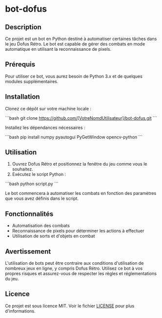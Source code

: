 # bot-dofus

## Description

Ce projet est un bot en Python destiné à automatiser certaines tâches dans le jeu Dofus Rétro. Le bot est capable de gérer des combats en mode automatique en utilisant la reconnaissance de pixels.

## Prérequis

Pour utiliser ce bot, vous aurez besoin de Python 3.x et de quelques modules supplémentaires.

## Installation

Clonez ce dépôt sur votre machine locale :

\`\`\`bash
git clone https://github.com/[VotreNomdUtilisateur]/bot-dofus.git
\`\`\`

Installez les dépendances nécessaires :

\`\`\`bash
pip install numpy pyautogui PyGetWindow opencv-python
\`\`\`

## Utilisation

1. Ouvrez Dofus Rétro et positionnez la fenêtre du jeu comme vous le souhaitez.
2. Exécutez le script Python :

\`\`\`bash
python script.py
\`\`\`

Le bot commencera à automatiser les combats en fonction des paramètres que vous avez définis dans le script.

## Fonctionnalités

- Automatisation des combats
- Reconnaissance de pixels pour déterminer les actions à effectuer
- Utilisation de sorts et d'objets en combat

## Avertissement

L'utilisation de bots peut être contraire aux conditions d'utilisation de nombreux jeux en ligne, y compris Dofus Rétro. Utilisez ce bot à vos propres risques et assurez-vous de respecter les règles et réglementations du jeu.

## Licence

Ce projet est sous licence MIT. Voir le fichier [LICENSE](LICENSE) pour plus d'informations.
